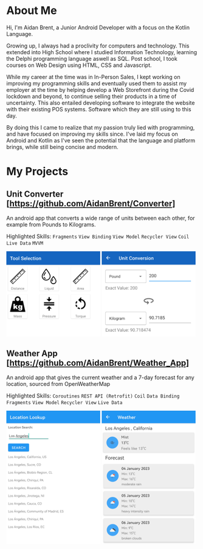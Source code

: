 # About Me

Hi, I'm Aidan Brent, a Junior Android Developer with a focus on the Kotlin Language.

Growing up, I always had a proclivity for computers and technology. This extended into High School where I studied Information Technology, learning the Delphi programming language aswell as SQL. Post school, I took courses on Web Design using HTML, CSS and Javascript.

While my career at the time was in In-Person Sales, I kept working on improving my programming skills and eventually used them to assist my employer at the time by helping develop a Web Storefront during the Covid lockdown and beyond, to continue selling their products in a time of uncertainty. This also entailed developing software to integrate the website with their existing POS systems. Software which they are still using to this day.

By doing this I came to realize that my passion truly lied with programming, and have focused on improving my skills since. I've laid my focus on Android and Kotlin as I've seen the potential that the language and platform brings, while still being concise and modern.

# My Projects

## Unit Converter [https://github.com/AidanBrent/Converter]

An android app that converts a wide range of units between each other, for example from Pounds to Kilograms. 

Highlighted Skills: 
`Fragments` `View Binding` `View Model` `Recycler View` `Coil` `Live Data`  `MVVM`  

<div float="Left">
  <img src="Converter_Selection.png" style="width:49%;"> 
  <img src="Converter_conversion.png" style="width:49%;">
</div>

## Weather App [https://github.com/AidanBrent/Weather_App]

An android app that gives the current weather and a 7-day forecast for any location, sourced from OpenWeatherMap

Highlighted Skills: 
`Coroutines` `REST API (Retrofit)` `Coil` `Data Binding` `Fragments` `View Model` `Recycler View` `Live Data`  

<div float="Left">
  <img src="weather_location.png" style="width:49%;"> 
  <img src="Weather_forecast.png" style="width:49%;">
</div>
